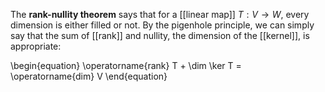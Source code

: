 The **rank-nullity theorem** says that for a [[linear map]] $T: V \to W$, every dimension is either filled or not. By the pigenhole principle, we can simply say that the sum of [[rank]] and nullity, the dimension of the [[kernel]], is appropriate:

\begin{equation}
\operatorname{rank} T + \dim \ker T = \operatorname{dim} V
\end{equation}